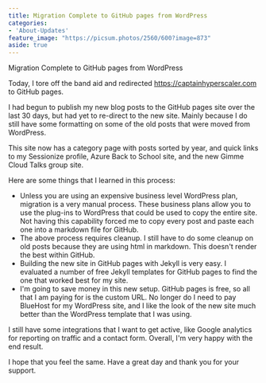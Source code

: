 ```yaml
---
title: Migration Complete to GitHub pages from WordPress
categories:
- 'About-Updates'
feature_image: "https://picsum.photos/2560/600?image=873"
aside: true
---
```


Migration Complete to GitHub pages from WordPress

Today, I tore off the band aid and redirected https://captainhyperscaler.com to GitHub pages.

I had begun to publish my new blog posts to the GitHub pages site over the last 30 days, but had yet to re-direct to the new site.  Mainly because I do still have some formatting on some of the old posts that were moved from WordPress.

This site now has a category page with posts sorted by year, and quick links to my Sessionize profile, Azure Back to School site, and the new Gimme Cloud Talks group site.

Here are some things that I learned in this process:

- Unless you are using an expensive business level WordPress plan, migration is a very manual process.  These business plans allow you to use the plug-ins to WordPress that could be used to copy the entire site.  Not having this capability forced me to copy every post and paste each one into a markdown file for GitHub.  
- The above process requires cleanup.  I still have to do some cleanup on old posts because they are using html in markdown.  This doesn't render the best within GitHub.
- Building the new site in GitHub pages with Jekyll is very easy.  I evaluated a number of free Jekyll templates for GitHub pages to find the one that worked best for my site.
- I'm going to save money in this new setup.  GitHub pages is free, so all that I am paying for is the custom URL.  No longer do I need to pay BlueHost for my WordPress site, and I like the look of the new site much better than the WordPress template that I was using.

I still have some integrations that I want to get active, like Google analytics for reporting on traffic and a contact form.  Overall, I'm very happy with the end result. 

I hope that you feel the same.  Have a great day and thank you for your support.